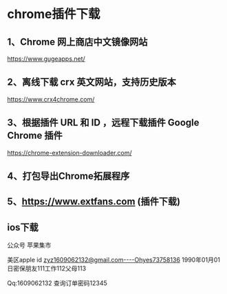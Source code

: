 # chrome插件下载

## 1、Chrome 网上商店中文镜像网站

https://www.gugeapps.net/ 





## 2、离线下载 crx 英文网站，支持历史版本

https://www.crx4chrome.com/  





## 3、根据插件 URL 和 ID ，远程下载插件 Google Chrome 插件

https://chrome-extension-downloader.com/





## 4、打包导出Chrome拓展程序



## 5、https://www.extfans.com (插件下载)



## ios下载

公众号 苹果集市

美区apple id   zyz1609062132@gmail.com----Ohyes73758136 1990年01月01日密保朋友111工作112父母113

Qq:1609062132  查询订单密码12345



 

